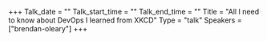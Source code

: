 +++
Talk_date = ""
Talk_start_time = ""
Talk_end_time = ""
Title = "All I need to know about DevOps I learned from XKCD"
Type = "talk"
Speakers = ["brendan-oleary"]
+++


